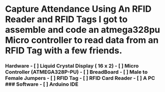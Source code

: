 # Capture Attendance Using An RFID Reader and RFID Tags I got to assemble and code an atmega328pu Micro controller to read data from an RFID Tag with a few friends.
### Hardware - [ ] Liquid Crystal Display ( 16 x 2) - [ ] Micro Controller (ATMEGA328P-PU) - [ ] BreadBoard - [ ] Male to Female Jumpers - [ ] RFID Tag - [ ] RFID Card Reader - [ ] A PC ### Software - [ ] Arduino IDE
